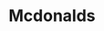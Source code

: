 ---
title: Mcdonalds
publishDate: 2022-07-14 00:00:00
img: /assets/mcd.png
img_alt: Mcdonalds
description: |
  McD's fanatic.
tags:
  - Customer
---